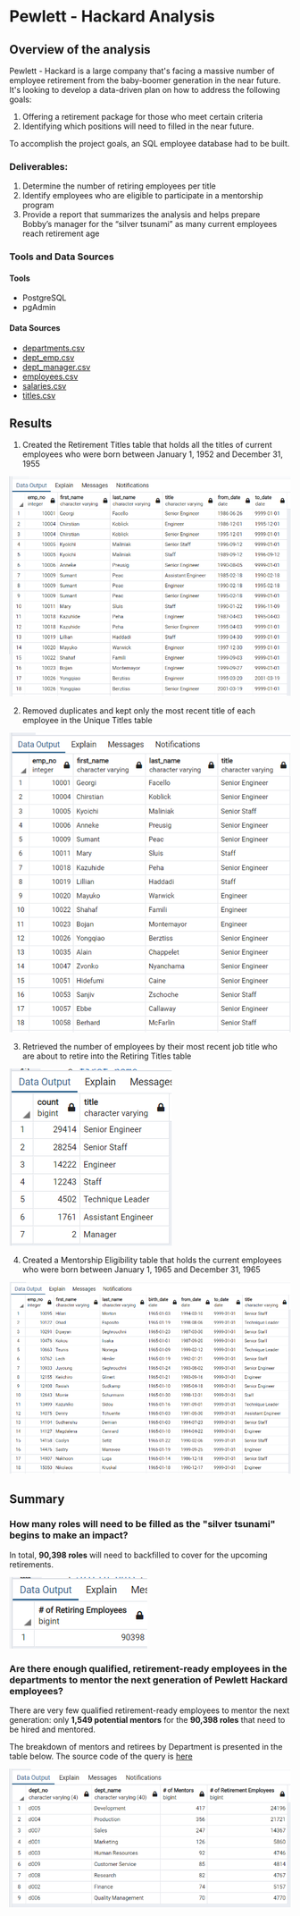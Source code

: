 # Pewlett - Hackard Analysis

## Overview of the analysis

Pewlett - Hackard is a large company that's facing a massive number of employee retirement from the baby-boomer generation in the near future. It's looking to develop a data-driven plan on how to address the following goals: 

1. Offering a retirement package for those who meet certain criteria
2. Identifying which positions will need to filled in the near future.

To accomplish the project goals, an SQL employee database had to be built.

### Deliverables: 

1. Determine the number of retiring employees per title
2. Identify employees who are eligible to participate in a mentorship program 
3. Provide a report that summarizes the analysis and helps prepare Bobby’s manager for the “silver tsunami” as many current employees reach retirement age

### Tools and Data Sources

#### Tools

- PostgreSQL
- pgAdmin

#### Data Sources

- [departments.csv](https://2u-data-curriculum-team.s3.amazonaws.com/dataviz-online/module_7/departments.csv)
- [dept_emp.csv](https://2u-data-curriculum-team.s3.amazonaws.com/dataviz-online/module_7/dept_emp.csv)
- [dept_manager.csv](https://2u-data-curriculum-team.s3.amazonaws.com/dataviz-online/module_7/dept_manager.csv)
- [employees.csv](https://2u-data-curriculum-team.s3.amazonaws.com/dataviz-online/module_7/employees.csv)
- [salaries.csv](https://2u-data-curriculum-team.s3.amazonaws.com/dataviz-online/module_7/salaries.csv)
- [titles.csv](https://2u-data-curriculum-team.s3.amazonaws.com/dataviz-online/module_7/titles.csv)

## Results

1. Created the Retirement Titles table that holds all the titles of current employees who were born between January 1, 1952 and December 31, 1955

![retirement_titles](Resources/retirement_titles.png)

2. Removed duplicates and kept only the most recent title of each employee in the Unique Titles table

![unique_titles](Resources/unique_titles.png)

3. Retrieved the number of employees by their most recent job title who are about to retire into the Retiring Titles table

![retiring_titles](Resources/retiring_titles.png)

4. Created a Mentorship Eligibility table that holds the current employees who were born between January 1, 1965 and December 31, 1965

![mentorship_eligibility](Resources/mentorship_eligibility.png)

## Summary 

### How many roles will need to be filled as the "silver tsunami" begins to make an impact?

In total, **90,398 roles** will need to backfilled to cover for the upcoming retirements.

![total_retiring](Resources/del_3_retiring_emp.png)

### Are there enough qualified, retirement-ready employees in the departments to mentor the next generation of Pewlett Hackard employees?

There are very few qualified retirement-ready employees to mentor the next generation: only **1,549 potential mentors** for the **90,398 roles** that need to be hired and mentored.

The breakdown of mentors and retirees by Department is presented in the table below. The source code of the query is [here](Queries/Deliverable_3.sql)

![mentors_per_dept](Resources/del_3_mentors_per_dept.png)
